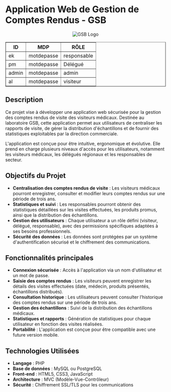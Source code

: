 # Application Web de Gestion de Comptes Rendus - GSB

<p align="center">
  <img src="https://kevinechallier.fr/gsb/assets/images/GSB-logo.png" alt="GSB Logo">
</p>

<table border="1">
    <thead>
        <tr>
            <th>ID</th>
            <th>MDP</th>
            <th>RÔLE</th>
        </tr>
    </thead>
    <tbody>
        <tr>
            <td>ek</td>
            <td>motdepasse</td>
            <td>responsable</td>
        </tr>
        <tr>
            <td>pm</td>
            <td>motdepasse</td>
            <td>Délégué</td>
        </tr>
        <tr>
            <td>admin</td>
            <td>motdepasse</td>
            <td>admin</td>
        </tr>
        <tr>
            <td>al</td>
            <td>motdepasse</td>
            <td>visiteur</td>
        </tr>
    </tbody>
</table>


## Description

Ce projet vise à développer une application web sécurisée pour la gestion des comptes rendus de visite des visiteurs médicaux. Destinée au laboratoire GSB, cette application permet aux utilisateurs de centraliser les rapports de visite, de gérer la distribution d'échantillons et de fournir des statistiques exploitables par la direction commerciale.

L'application est conçue pour être intuitive, ergonomique et évolutive. Elle prend en charge plusieurs niveaux d'accès pour les utilisateurs, notamment les visiteurs médicaux, les délégués régionaux et les responsables de secteur.

## Objectifs du Projet

- **Centralisation des comptes rendus de visite** : Les visiteurs médicaux pourront enregistrer, consulter et modifier leurs comptes rendus sur une période de trois ans.
- **Statistiques et suivi** : Les responsables pourront obtenir des statistiques détaillées sur les visites effectuées, les produits promus, ainsi que la distribution des échantillons.
- **Gestion des utilisateurs** : Chaque utilisateur a un rôle défini (visiteur, délégué, responsable), avec des permissions spécifiques adaptées à ses besoins professionnels.
- **Sécurité des données** : Les données sont protégées par un système d'authentification sécurisé et le chiffrement des communications.

## Fonctionnalités principales

- **Connexion sécurisée** : Accès à l'application via un nom d'utilisateur et un mot de passe.
- **Saisie des comptes rendus** : Les visiteurs peuvent enregistrer les détails des visites effectuées (date, médecin, produits présentés, échantillons distribués).
- **Consultation historique** : Les utilisateurs peuvent consulter l’historique des comptes rendus sur une période de trois ans.
- **Gestion des échantillons** : Suivi de la distribution des échantillons médicaux.
- **Statistiques et rapports** : Génération de statistiques pour chaque utilisateur en fonction des visites réalisées.
- **Portabilité** : L'application est conçue pour être compatible avec une future version mobile.

## Technologies Utilisées

- **Langage** : PHP
- **Base de données** : MySQL ou PostgreSQL
- **Front-end** : HTML5, CSS3, JavaScript
- **Architecture** : MVC (Modèle-Vue-Contrôleur)
- **Sécurité** : Chiffrement SSL/TLS pour les communications
